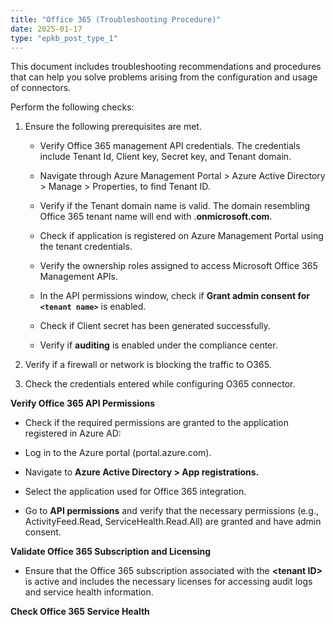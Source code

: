 ```yaml
---
title: "Office 365 (Troubleshooting Procedure)"
date: 2025-01-17
type: "epkb_post_type_1"
---
```


This document includes troubleshooting recommendations and procedures that can help you solve problems arising from the configuration and usage of connectors.

Perform the following checks:

1. Ensure the following prerequisites are met.
    - Verify Office 365 management API credentials. The credentials include Tenant Id, Client key, Secret key, and Tenant domain.
    
    - Navigate through Azure Management Portal > Azure Active Directory > Manage > Properties, to find Tenant ID.
    
    - Verify if the Tenant domain name is valid. The domain resembling Office 365 tenant name will end with .**onmicrosoft.com**.
    
    - Check if application is registered on Azure Management Portal using the tenant credentials.
    
    - Verify the ownership roles assigned to access Microsoft Office 365 Management APIs.
    
    - In the API permissions window, check if **Grant admin consent for `<tenant name>`** is enabled.
    
    - Check if Client secret has been generated successfully.
    
    - Verify if **auditing** is enabled under the compliance center.

3. Verify if a firewall or network is blocking the traffic to O365.

5. Check the credentials entered while configuring O365 connector.

**Verify Office 365 API Permissions**

- Check if the required permissions are granted to the application registered in Azure AD:

 - Log in to the Azure portal (portal.azure.com).
 - Navigate to **Azure Active Directory > App registrations.**
 - Select the application used for Office 365 integration.
 - Go to **API permissions** and verify that the necessary permissions (e.g., ActivityFeed.Read, ServiceHealth.Read.All) are granted and have admin consent.

**Validate Office 365 Subscription and Licensing**

- Ensure that the Office 365 subscription associated with the **&lt;tenant ID&gt;** is active and includes the necessary licenses for accessing audit logs and service health information.

**Check Office 365 Service Health**
